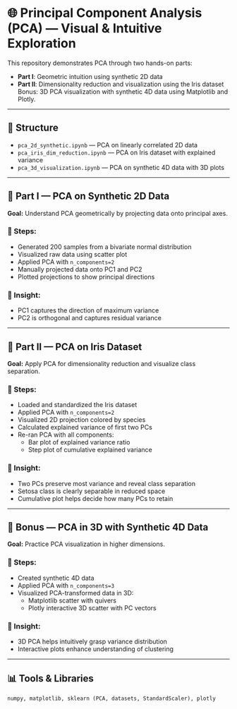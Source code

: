 # 🌐 Principal Component Analysis (PCA) — Visual & Intuitive Exploration

This repository demonstrates PCA through two hands-on parts:  
- **Part I**: Geometric intuition using synthetic 2D data  
- **Part II**: Dimensionality reduction and visualization using the Iris dataset  
Bonus: 3D PCA visualization with synthetic 4D data using Matplotlib and Plotly.

---

## 📁 Structure

- `pca_2d_synthetic.ipynb` — PCA on linearly correlated 2D data
- `pca_iris_dim_reduction.ipynb` — PCA on Iris dataset with explained variance
- `pca_3d_visualization.ipynb` — PCA on synthetic 4D data with 3D plots

---

## 🧪 Part I — PCA on Synthetic 2D Data

**Goal:** Understand PCA geometrically by projecting data onto principal axes.

### 🔧 Steps:
- Generated 200 samples from a bivariate normal distribution  
- Visualized raw data using scatter plot  
- Applied PCA with `n_components=2`  
- Manually projected data onto PC1 and PC2  
- Plotted projections to show principal directions

### 📌 Insight:
- PC1 captures the direction of maximum variance  
- PC2 is orthogonal and captures residual variance

---

## 🌸 Part II — PCA on Iris Dataset

**Goal:** Apply PCA for dimensionality reduction and visualize class separation.

### 🔧 Steps:
- Loaded and standardized the Iris dataset  
- Applied PCA with `n_components=2`  
- Visualized 2D projection colored by species  
- Calculated explained variance of first two PCs  
- Re-ran PCA with all components:
  - Bar plot of explained variance ratio  
  - Step plot of cumulative explained variance

### 📌 Insight:
- Two PCs preserve most variance and reveal class separation  
- Setosa class is clearly separable in reduced space  
- Cumulative plot helps decide how many PCs to retain

---

## 🧊 Bonus — PCA in 3D with Synthetic 4D Data

**Goal:** Practice PCA visualization in higher dimensions.

### 🔧 Steps:
- Created synthetic 4D data  
- Applied PCA with `n_components=3`  
- Visualized PCA-transformed data in 3D:
  - Matplotlib scatter with quivers  
  - Plotly interactive 3D scatter with PC vectors

### 📌 Insight:
- 3D PCA helps intuitively grasp variance distribution  
- Interactive plots enhance understanding of clustering

---

## 📊 Tools & Libraries

```python
numpy, matplotlib, sklearn (PCA, datasets, StandardScaler), plotly
